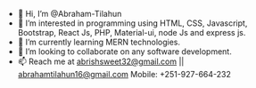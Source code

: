 - 👋 Hi, I’m @Abraham-Tilahun
- 👀 I’m interested in programming using HTML, CSS, Javascript, Bootstrap, React Js, PHP, Material-ui, node Js and express js.
- 🌱 I’m currently learning MERN technologies.
- 💞️ I’m looking to collaborate on any software development.
- 📫 Reach me at abrishsweet32@gmail.com || abrahamtilahun16@gmail.com
     Mobile: +251-927-664-232
<!---
Abraham-Tilahun/Abraham-Tilahun is a ✨ special ✨ repository because its `README.md` (this file) appears on your GitHub profile.
You can click the Preview link to take a look at your changes.
--->
